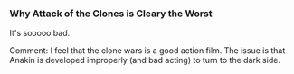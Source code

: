 ### Why Attack of the Clones is Cleary the Worst

It's sooooo bad.

Comment: I feel that the clone wars is a good action film. The issue is that Anakin is developed improperly (and bad acting) to turn to the dark side.
